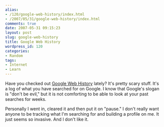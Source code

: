 ```yaml
---
alias:
- /120/google-web-history/index.html
- /2007/05/31/google-web-history/index.html
comments: true
date: 2007-05-31 09:15:23
layout: post
slug: google-web-history
title: Google Web History
wordpress_id: 120
categories:
- Random
tags:
- Internet
- Learn
---
```


Have you checked out [Google Web History](http://www.google.com/history/) lately?  It's pretty scary stuff.  It's a log of what you have searched for on Google.  I know that Google's slogan is "don't be evil," but it is not comforting to be able to look at your past searches for weeks.  

Personally I went in, cleared it and then put it on "pause."  I don't really want anyone to be tracking what I'm searching for and building a profile on me.  It just seems so invasive.  And I don't like it.
